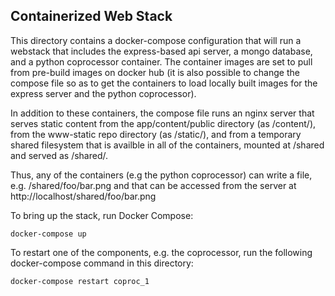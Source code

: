 ## Containerized Web Stack

This directory contains a docker-compose configuration that will run a webstack that includes the express-based api server, a mongo database, and a python coprocessor container. The container images are set to pull from pre-build images on docker hub (it is also possible to change the compose file so as to get the containers to load locally built images for the express server and the python coprocessor).

In addition to these containers, the compose file runs an nginx server that serves static content from the app/content/public directory (as /content/), from the www-static repo directory (as /static/), and from a temporary shared filesystem that is availble in all of the containers, mounted at /shared and served as /shared/.

Thus, any of the containers (e.g the python coprocessor) can write a file, e.g. /shared/foo/bar.png and that can be accessed from the server at http://localhost/shared/foo/bar.png

To bring up the stack, run Docker Compose:

```
docker-compose up
```

To restart one of the components, e.g. the coprocessor, run the following docker-compose command in this directory:

```
docker-compose restart coproc_1
```


